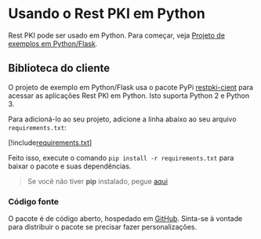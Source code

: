 ﻿# Usando o Rest PKI em Python

Rest PKI pode ser usado em Python. Para começar, veja [Projeto de exemplos em Python/Flask](flask.md).

## Biblioteca do cliente

O projeto de exemplo em Python/Flask usa o pacote PyPi [restpki-cient](https://pypi.org/project/restpki-client/) para acessar as aplicações Rest PKI em Python. Isto suporta Python 2 e Python 3.

Para adicioná-lo ao seu projeto, adicione a linha abaixo ao seu arquivo `requirements.txt`:

[!include[requirements.txt](../../../../includes/rest-pki/python/requirements.md)]

Feito isso, execute o comando `pip install -r requirements.txt` para baixar o pacote e suas dependências.

> Se você não tiver **pip** instalado, pegue [aqui](https://pip.pypa.io/en/stable/installing/)

### Código fonte

O pacote é de código aberto, hospedado em [GitHub](https://github.com/LacunaSoftware/RestPkiPythonClient). Sinta-se à vontade para distribuir o pacote se precisar fazer personalizações.